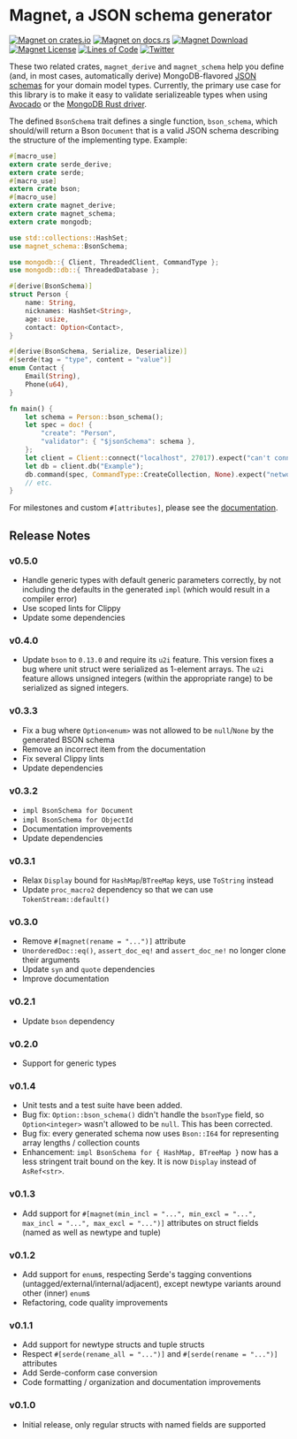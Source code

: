# Magnet, a JSON schema generator

[![Magnet on crates.io](https://img.shields.io/crates/v/magnet_schema.svg)](https://crates.io/crates/magnet_schema)
[![Magnet on docs.rs](https://docs.rs/magnet_schema/badge.svg)](https://docs.rs/magnet_schema)
[![Magnet Download](https://img.shields.io/crates/d/magnet_schema.svg)](https://crates.io/crates/magnet_schema)
[![Magnet License](https://img.shields.io/badge/license-MIT-blue.svg)](https://github.com/H2CO3/magnet/blob/master/LICENSE.txt)
[![Lines of Code](https://tokei.rs/b1/github/H2CO3/magnet)](https://github.com/Aaronepower/tokei)
[![Twitter](https://img.shields.io/badge/twitter-@H2CO3_iOS-blue.svg?style=flat&colorB=64A5DE&label=Twitter)](http://twitter.com/H2CO3_iOS)

These two related crates, `magnet_derive` and `magnet_schema` help you define (and, in most cases, automatically derive) MongoDB-flavored [JSON schemas](https://docs.mongodb.com/manual/reference/operator/query/jsonSchema/#extensions) for your domain model types. Currently, the primary use case for this library is to make it easy to validate serializeable types when using [Avocado](https://docs.rs/avocado/) or the [MongoDB Rust driver](https://docs.rs/mongodb/).

The defined `BsonSchema` trait defines a single function, `bson_schema`, which should/will return a Bson `Document` that is a valid JSON schema describing the structure of the implementing type. Example:

```rust
#[macro_use]
extern crate serde_derive;
extern crate serde;
#[macro_use]
extern crate bson;
#[macro_use]
extern crate magnet_derive;
extern crate magnet_schema;
extern crate mongodb;

use std::collections::HashSet;
use magnet_schema::BsonSchema;

use mongodb::{ Client, ThreadedClient, CommandType };
use mongodb::db::{ ThreadedDatabase };

#[derive(BsonSchema)]
struct Person {
    name: String,
    nicknames: HashSet<String>,
    age: usize,
    contact: Option<Contact>,
}

#[derive(BsonSchema, Serialize, Deserialize)]
#[serde(tag = "type", content = "value")]
enum Contact {
    Email(String),
    Phone(u64),
}

fn main() {
    let schema = Person::bson_schema();
    let spec = doc! {
        "create": "Person",
        "validator": { "$jsonSchema": schema },
    };
    let client = Client::connect("localhost", 27017).expect("can't connect to mongod");
    let db = client.db("Example");
    db.command(spec, CommandType::CreateCollection, None).expect("network error");
    // etc.
}
```

For milestones and custom `#[attributes]`, please see the [documentation](https://docs.rs/magnet_schema).

## Release Notes

### v0.5.0

* Handle generic types with default generic parameters correctly, by not including the defaults in the generated `impl` (which would result in a compiler error)
* Use scoped lints for Clippy
* Update some dependencies

### v0.4.0

* Update `bson` to `0.13.0` and require its `u2i` feature. This version fixes a
  bug where unit struct were serialized as 1-element arrays. The `u2i` feature
  allows unsigned integers (within the appropriate range) to be serialized as
  signed integers.

### v0.3.3

* Fix a bug where `Option<enum>` was not allowed to be `null`/`None` by the
  generated BSON schema
* Remove an incorrect item from the documentation
* Fix several Clippy lints
* Update dependencies

### v0.3.2

* `impl BsonSchema for Document`
* `impl BsonSchema for ObjectId`
* Documentation improvements
* Update dependencies

### v0.3.1

* Relax `Display` bound for `HashMap`/`BTreeMap` keys, use `ToString` instead
* Update `proc_macro2` dependency so that we can use `TokenStream::default()`

### v0.3.0

* Remove `#[magnet(rename = "...")]` attribute
* `UnorderedDoc::eq()`, `assert_doc_eq!` and `assert_doc_ne!` no longer clone their arguments
* Update `syn` and `quote` dependencies
* Improve documentation

### v0.2.1

* Update `bson` dependency

### v0.2.0

* Support for generic types

### v0.1.4

* Unit tests and a test suite have been added.
* Bug fix: `Option::bson_schema()` didn't handle the `bsonType` field, so `Option<integer>` wasn't allowed to be `null`. This has been corrected.
* Bug fix: every generated schema now uses `Bson::I64` for representing array lengths / collection counts
* Enhancement: `impl BsonSchema for { HashMap, BTreeMap }` now has a less stringent trait bound on the key. It is now `Display` instead of `AsRef<str>`.

### v0.1.3

* Add support for `#[magnet(min_incl = "...", min_excl = "...", max_incl = "...", max_excl = "...")]` attributes on struct fields (named as well as newtype and tuple)

### v0.1.2

* Add support for `enum`s, respecting Serde's tagging conventions (untagged/external/internal/adjacent), except newtype variants around other (inner) `enum`s
* Refactoring, code quality improvements

### v0.1.1

* Add support for newtype structs and tuple structs
* Respect `#[serde(rename_all = "...")]` and `#[serde(rename = "...")]` attributes
* Add Serde-conform case conversion
* Code formatting / organization and documentation improvements

### v0.1.0

* Initial release, only regular structs with named fields are supported
